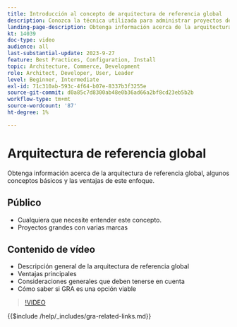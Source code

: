 ```yaml
---
title: Introducción al concepto de arquitectura de referencia global
description: Conozca la técnica utilizada para administrar proyectos de comercio complejos llamada Arquitectura de referencia global
landing-page-description: Obtenga información acerca de la arquitectura de referencia global y cómo se utiliza con Adobe Commerce
kt: 14039
doc-type: video
audience: all
last-substantial-update: 2023-9-27
feature: Best Practices, Configuration, Install
topic: Architecture, Commerce, Development
role: Architect, Developer, User, Leader
level: Beginner, Intermediate
exl-id: 71c310ab-593c-4f64-b07e-8337b3f3255e
source-git-commit: d0a85c7d8300ab48e0b36ad66a2bf8cd23eb5b2b
workflow-type: tm+mt
source-wordcount: '87'
ht-degree: 1%

---
```


# Arquitectura de referencia global

Obtenga información acerca de la arquitectura de referencia global, algunos conceptos básicos y las ventajas de este enfoque.

## Público

* Cualquiera que necesite entender este concepto.
* Proyectos grandes con varias marcas

## Contenido de vídeo

* Descripción general de la arquitectura de referencia global
* Ventajas principales
* Consideraciones generales que deben tenerse en cuenta
* Cómo saber si GRA es una opción viable

>[!VIDEO](https://video.tv.adobe.com/v/3454696?learn=on&captions=spa)

{{$include /help/_includes/gra-related-links.md}}
